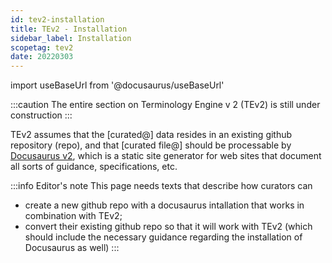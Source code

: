 ```yaml
---
id: tev2-installation
title: TEv2 - Installation
sidebar_label: Installation
scopetag: tev2
date: 20220303
---
```


import useBaseUrl from '@docusaurus/useBaseUrl'

:::caution
The entire section on Terminology Engine v 2 (TEv2) is still under construction
:::

TEv2 assumes that the [curated@] data resides in an existing github repository (repo), and that [curated file@] should be processable by [Docusaurus v2](https://docusaurus.io/docs/docs-introduction), which is a static site generator for web sites that document all sorts of guidance, specifications, etc.

:::info Editor's note
This page needs texts that describe how curators can
- create a new github repo with a docusaurus intallation that works in combination with TEv2;
- convert their existing github repo so that it will work with TEv2 (which should include the necessary guidance regarding the installation of Docusaurus as well)
:::